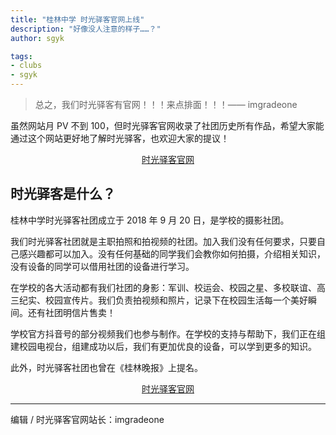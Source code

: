 ```yaml
---
title: "桂林中学 时光驿客官网上线"
description: "好像没人注意的样子……？"
author: sgyk

tags:
- clubs
- sgyk
---
```


> 总之，我们时光驿客有官网！！！来点排面！！！—— imgradeone

虽然网站月 PV 不到 100，但时光驿客官网收录了社团历史所有作品，希望大家能通过这个网站更好地了解时光驿客，也欢迎大家的提议！

<div style="text-align: center">
  <p><a rel="nofollow noopener noreferrer" target="_blank" href="https://glzxsgyk.com" class="button">时光驿客官网</a></p>
</div>

## 时光驿客是什么？

桂林中学时光驿客社团成立于 2018 年 9 月 20 日，是学校的摄影社团。

我们时光驿客社团就是主职拍照和拍视频的社团。加入我们没有任何要求，只要自己感兴趣都可以加入。没有任何基础的同学我们会教你如何拍摄，介绍相关知识，没有设备的同学可以借用社团的设备进行学习。

在学校的各大活动都有我们社团的身影：军训、校运会、校园之星、多校联谊、高三纪实、校园宣传片。我们负责拍视频和照片，记录下在校园生活每一个美好瞬间。还有社团明信片售卖！

学校官方抖音号的部分视频我们也参与制作。在学校的支持与帮助下，我们正在组建校园电视台，组建成功以后，我们有更加优良的设备，可以学到更多的知识。

此外，时光驿客社团也曾在《桂林晚报》上提名。

<div style="text-align: center">
  <p><a rel="nofollow noopener noreferrer" target="_blank" href="https://glzxsgyk.com" class="button">时光驿客官网</a></p>
</div>

---

编辑 / 时光驿客官网站长：imgradeone

